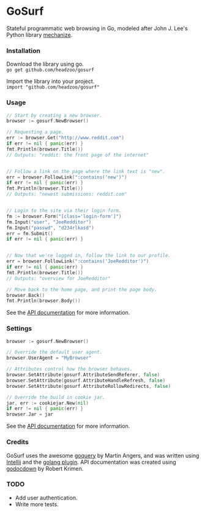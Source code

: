 GoSurf
======
Stateful programmatic web browsing in Go, modeled after John J. Lee's Python library [mechanize](https://github.com/jjlee/mechanize).


### Installation
Download the library using go.  
`go get github.com/headzoo/gosurf`

Import the library into your project.  
`import "github.com/headzoo/gosurf"`


### Usage
```go
// Start by creating a new browser.
browser := gosurf.NewBrowser()

// Requesting a page.
err := browser.Get("http://www.reddit.com")
if err != nil { panic(err) }
fmt.Println(browser.Title())
// Outputs: "reddit: the front page of the internet"


// Follow a link on the page where the link text is "new".
err = browser.FollowLink(":contains('new')")
if err != nil { panic(err) }
fmt.Println(browser.Title())
// Outputs: "newest submissions: reddit.com"


// Login to the site via their login form.
fm := browser.Form("[class='login-form']")
fm.Input("user", "JoeRedditor")
fm.Input("passwd", "d234rlkasd")
err = fm.Submit()
if err != nil { panic(err) }


// Now that we're logged in, follow the link to our profile.
err = browser.FollowLink(":contains('JoeRedditor')")
if err != nil { panic(err) }
fmt.Println(browser.Title())
// Outputs: "overview for JoeRedditor"

// Move back to the home page, and print the page body.
browser.Back()
fmt.Println(browser.Body())
```
See the [API documentation](https://github.com/headzoo/gosurf/tree/master/docs) for more information.


### Settings
```go
browser := gosurf.NewBrowser()

// Override the default user agent.
browser.UserAgent = "MyBrowser"

// Attributes control how the browser behaves.
browser.SetAttribute(gosurf.AttributeSendReferer, false)
browser.SetAttribute(gosurf.AttributeHandleRefresh, false)
browser.SetAttribute(gosurf.AttributeRollowRedirects, false)

// Override the build in cookie jar.
jar, err := cookiejar.New(nil)
if err != nil { panic(err) }
browser.Jar = jar
```
See the [API documentation](https://github.com/headzoo/gosurf/tree/master/docs) for more information.


### Credits
GoSurf uses the awesome [goquery](https://github.com/PuerkitoBio/goquery) by Martin Angers, and was written using [Intellij](http://www.jetbrains.com/idea/) and the [golang plugin](http://plugins.jetbrains.com/plugin/5047). API documentation was created using [godocdown](https://github.com/robertkrimen/godocdown) by Robert Krimen.


### TODO
* Add user authentication.
* Write more tests. 
